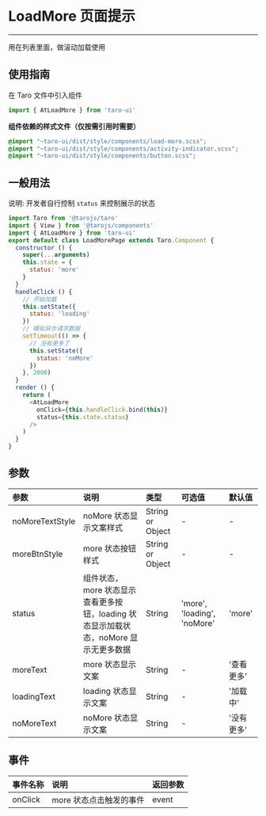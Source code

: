 # LoadMore 页面提示

------

用在列表里面，做滚动加载使用

## 使用指南

在 Taro 文件中引入组件

```js
import { AtLoadMore } from 'taro-ui'
```

**组件依赖的样式文件（仅按需引用时需要）**

```scss
@import "~taro-ui/dist/style/components/load-more.scss";
@import "~taro-ui/dist/style/components/activity-indicator.scss";
@import "~taro-ui/dist/style/components/button.scss";
```

## 一般用法

说明: 开发者自行控制 `status` 来控制展示的状态

```js
import Taro from '@tarojs/taro'
import { View } from '@tarojs/components'
import { AtLoadMore } from 'taro-ui'
export default class LoadMorePage extends Taro.Component {
  constructor () {
    super(...arguments)
    this.state = {
      status: 'more'
    }
  }
  handleClick () {
    // 开始加载
    this.setState({
      status: 'loading'
    })
    // 模拟异步请求数据
    setTimeout(() => {
      // 没有更多了
      this.setState({
        status: 'noMore'
      })
    }, 2000)
  }
  render () {
    return (
      <AtLoadMore
        onClick={this.handleClick.bind(this)}
        status={this.state.status}
      />
    )
  }
}
```

## 参数

| 参数            | 说明                                                         | 类型             | 可选值                      | 默认值     |
| :-------------- | :----------------------------------------------------------- | :--------------- | :-------------------------- | :--------- |
| noMoreTextStyle | noMore 状态显示文案样式                                      | String or Object | -                           | -          |
| moreBtnStyle    | more 状态按钮样式                                            | String or Object | -                           | -          |
| status          | 组件状态，more 状态显示查看更多按钮，loading 状态显示加载状态，noMore 显示无更多数据 | String           | 'more', 'loading', 'noMore' | 'more'     |
| moreText        | more 状态显示文案                                            | String           | -                           | '查看更多' |
| loadingText     | loading 状态显示文案                                         | String           | -                           | '加载中'   |
| noMoreText      | noMore 状态显示文案                                          | String           | -                           | '没有更多' |

## 事件

| 事件名称 | 说明                    | 返回参数 |
| :------- | :---------------------- | :------- |
| onClick  | more 状态点击触发的事件 | event    |